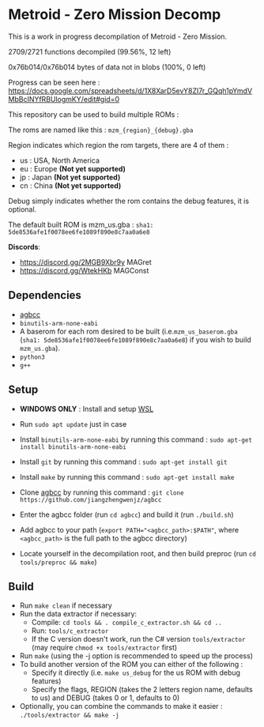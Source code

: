 # Metroid - Zero Mission Decomp

This is a work in progress decompilation of Metroid - Zero Mission.

2709/2721 functions decompiled (99.56%, 12 left)

0x76b014/0x76b014 bytes of data not in blobs (100%, 0 left)

Progress can be seen here : https://docs.google.com/spreadsheets/d/1X8XarD5evY8ZI7r_GQqh1pYmdVMbBcINYfRBUlogmKY/edit#gid=0

This repository can be used to build multiple ROMs :

The roms are named like this : `mzm_{region}_{debug}.gba`

Region indicates which region the rom targets, there are 4 of them :
- us : USA, North America
- eu : Europe **(Not yet supported)**
- jp : Japan **(Not yet supported)**
- cn : China **(Not yet supported)**

Debug simply indicates whether the rom contains the debug features, it is optional.

The default built ROM is mzm_us.gba : `sha1: 5de8536afe1f0078ee6fe1089f890e8c7aa0a6e8`

**Discords**: 
- https://discord.gg/2MGB9Xbr9y MAGret
- https://discord.gg/WtekHKb MAGConst

## Dependencies

- [agbcc](https://github.com/jiangzhengwenjz/agbcc)
- `binutils-arm-none-eabi`
- A baserom for each rom desired to be built (i.e.`mzm_us_baserom.gba` (`sha1: 5de8536afe1f0078ee6fe1089f890e8c7aa0a6e8`) if you wish to build `mzm_us.gba`).
- `python3`
- `g++`

## Setup

- **WINDOWS ONLY** : Install and setup [WSL](https://docs.microsoft.com/en-us/windows/wsl/install)
- Run `sudo apt update` just in case
- Install `binutils-arm-none-eabi` by running this command : `sudo apt-get install binutils-arm-none-eabi`
- Install `git` by running this command : `sudo apt-get install git`
- Install `make` by running this command : `sudo apt-get install make`

- Clone [agbcc](https://github.com/jiangzhengwenjz/agbcc) by running this command : `git clone https://github.com/jiangzhengwenjz/agbcc`
- Enter the agbcc folder (run `cd agbcc`) and build it (run `./build.sh`)
- Add agbcc to your path (`export PATH="<agbcc_path>:$PATH"`, where `<agbcc_path>` is the full path to the agbcc directory)
- Locate yourself in the decompilation root, and then build preproc (run `cd tools/preproc && make`)

## Build

- Run `make clean` if necessary
- Run the data extractor if necessary:
   * Compile: `cd tools && . compile_c_extractor.sh && cd ..`
   * Run: `tools/c_extractor`
   * If the C version doesn't work, run the C# version `tools/extractor` (may require `chmod +x tools/extractor` first)
- Run `make` (using the -j option is recommended to speed up the process)
- To build another version of the ROM you can either of the following :
  - Specify it directly (i.e. `make us_debug` for the us ROM with debug features)
  - Specify the flags, REGION (takes the 2 letters region name, defaults to us) and DEBUG (takes 0 or 1, defaults to 0)
- Optionally, you can combine the commands to make it easier : `./tools/extractor && make -j`
